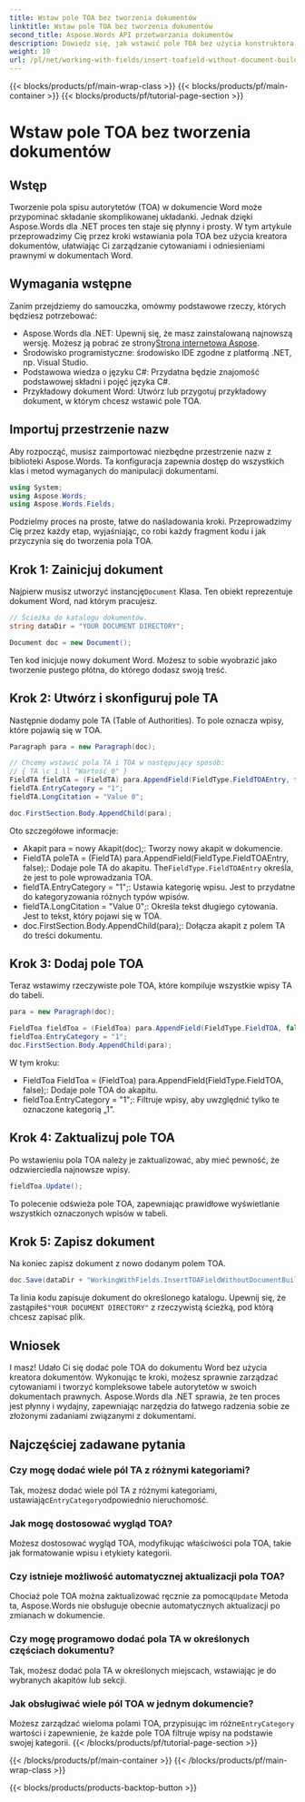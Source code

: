 ```yaml
---
title: Wstaw pole TOA bez tworzenia dokumentów
linktitle: Wstaw pole TOA bez tworzenia dokumentów
second_title: Aspose.Words API przetwarzania dokumentów
description: Dowiedz się, jak wstawić pole TOA bez użycia konstruktora dokumentów w Aspose.Words dla .NET. Postępuj zgodnie z naszym przewodnikiem krok po kroku, aby skutecznie zarządzać cytatami prawnymi.
weight: 10
url: /pl/net/working-with-fields/insert-toafield-without-document-builder/
---
```


{{< blocks/products/pf/main-wrap-class >}}
{{< blocks/products/pf/main-container >}}
{{< blocks/products/pf/tutorial-page-section >}}

# Wstaw pole TOA bez tworzenia dokumentów

## Wstęp

Tworzenie pola spisu autorytetów (TOA) w dokumencie Word może przypominać składanie skomplikowanej układanki. Jednak dzięki Aspose.Words dla .NET proces ten staje się płynny i prosty. W tym artykule przeprowadzimy Cię przez kroki wstawiania pola TOA bez użycia kreatora dokumentów, ułatwiając Ci zarządzanie cytowaniami i odniesieniami prawnymi w dokumentach Word.

## Wymagania wstępne

Zanim przejdziemy do samouczka, omówmy podstawowe rzeczy, których będziesz potrzebować:

-  Aspose.Words dla .NET: Upewnij się, że masz zainstalowaną najnowszą wersję. Możesz ją pobrać ze strony[Strona internetowa Aspose](https://releases.aspose.com/words/net/).
- Środowisko programistyczne: środowisko IDE zgodne z platformą .NET, np. Visual Studio.
- Podstawowa wiedza o języku C#: Przydatna będzie znajomość podstawowej składni i pojęć języka C#.
- Przykładowy dokument Word: Utwórz lub przygotuj przykładowy dokument, w którym chcesz wstawić pole TOA.

## Importuj przestrzenie nazw

Aby rozpocząć, musisz zaimportować niezbędne przestrzenie nazw z biblioteki Aspose.Words. Ta konfiguracja zapewnia dostęp do wszystkich klas i metod wymaganych do manipulacji dokumentami.

```csharp
using System;
using Aspose.Words;
using Aspose.Words.Fields;
```

Podzielmy proces na proste, łatwe do naśladowania kroki. Przeprowadzimy Cię przez każdy etap, wyjaśniając, co robi każdy fragment kodu i jak przyczynia się do tworzenia pola TOA.

## Krok 1: Zainicjuj dokument

 Najpierw musisz utworzyć instancję`Document` Klasa. Ten obiekt reprezentuje dokument Word, nad którym pracujesz.

```csharp
// Ścieżka do katalogu dokumentów.
string dataDir = "YOUR DOCUMENT DIRECTORY";

Document doc = new Document();
```

Ten kod inicjuje nowy dokument Word. Możesz to sobie wyobrazić jako tworzenie pustego płótna, do którego dodasz swoją treść.

## Krok 2: Utwórz i skonfiguruj pole TA

Następnie dodamy pole TA (Table of Authorities). To pole oznacza wpisy, które pojawią się w TOA.

```csharp
Paragraph para = new Paragraph(doc);

// Chcemy wstawić pola TA i TOA w następujący sposób:
// { TA \c 1 \l "Wartość 0" }
FieldTA fieldTA = (FieldTA) para.AppendField(FieldType.FieldTOAEntry, false);
fieldTA.EntryCategory = "1";
fieldTA.LongCitation = "Value 0";

doc.FirstSection.Body.AppendChild(para);
```

Oto szczegółowe informacje:
- Akapit para = nowy Akapit(doc);: Tworzy nowy akapit w dokumencie.
-  FieldTA poleTA = (FieldTA) para.AppendField(FieldType.FieldTOAEntry, false);: Dodaje pole TA do akapitu. The`FieldType.FieldTOAEntry` określa, że jest to pole wprowadzania TOA.
- fieldTA.EntryCategory = "1";: Ustawia kategorię wpisu. Jest to przydatne do kategoryzowania różnych typów wpisów.
- fieldTA.LongCitation = "Value 0";: Określa tekst długiego cytowania. Jest to tekst, który pojawi się w TOA.
- doc.FirstSection.Body.AppendChild(para);: Dołącza akapit z polem TA do treści dokumentu.

## Krok 3: Dodaj pole TOA

Teraz wstawimy rzeczywiste pole TOA, które kompiluje wszystkie wpisy TA do tabeli.

```csharp
para = new Paragraph(doc);

FieldToa fieldToa = (FieldToa) para.AppendField(FieldType.FieldTOA, false);
fieldToa.EntryCategory = "1";
doc.FirstSection.Body.AppendChild(para);
```

W tym kroku:
- FieldToa FieldToa = (FieldToa) para.AppendField(FieldType.FieldTOA, false);: Dodaje pole TOA do akapitu.
- fieldToa.EntryCategory = "1";: Filtruje wpisy, aby uwzględnić tylko te oznaczone kategorią „1”.

## Krok 4: Zaktualizuj pole TOA

Po wstawieniu pola TOA należy je zaktualizować, aby mieć pewność, że odzwierciedla najnowsze wpisy.

```csharp
fieldToa.Update();
```

To polecenie odświeża pole TOA, zapewniając prawidłowe wyświetlanie wszystkich oznaczonych wpisów w tabeli.

## Krok 5: Zapisz dokument

Na koniec zapisz dokument z nowo dodanym polem TOA.

```csharp
doc.Save(dataDir + "WorkingWithFields.InsertTOAFieldWithoutDocumentBuilder.docx");
```

 Ta linia kodu zapisuje dokument do określonego katalogu. Upewnij się, że zastąpiłeś`"YOUR DOCUMENT DIRECTORY"` z rzeczywistą ścieżką, pod którą chcesz zapisać plik.

## Wniosek

I masz! Udało Ci się dodać pole TOA do dokumentu Word bez użycia kreatora dokumentów. Wykonując te kroki, możesz sprawnie zarządzać cytowaniami i tworzyć kompleksowe tabele autorytetów w swoich dokumentach prawnych. Aspose.Words dla .NET sprawia, że ten proces jest płynny i wydajny, zapewniając narzędzia do łatwego radzenia sobie ze złożonymi zadaniami związanymi z dokumentami.

## Najczęściej zadawane pytania

### Czy mogę dodać wiele pól TA z różnymi kategoriami?
 Tak, możesz dodać wiele pól TA z różnymi kategoriami, ustawiając`EntryCategory`odpowiednio nieruchomość.

### Jak mogę dostosować wygląd TOA?
Możesz dostosować wygląd TOA, modyfikując właściwości pola TOA, takie jak formatowanie wpisu i etykiety kategorii.

### Czy istnieje możliwość automatycznej aktualizacji pola TOA?
 Chociaż pole TOA można zaktualizować ręcznie za pomocą`Update` Metoda ta, Aspose.Words nie obsługuje obecnie automatycznych aktualizacji po zmianach w dokumencie.

### Czy mogę programowo dodać pola TA w określonych częściach dokumentu?
Tak, możesz dodać pola TA w określonych miejscach, wstawiając je do wybranych akapitów lub sekcji.

### Jak obsługiwać wiele pól TOA w jednym dokumencie?
 Możesz zarządzać wieloma polami TOA, przypisując im różne`EntryCategory` wartości i zapewnienie, że każde pole TOA filtruje wpisy na podstawie swojej kategorii.
{{< /blocks/products/pf/tutorial-page-section >}}

{{< /blocks/products/pf/main-container >}}
{{< /blocks/products/pf/main-wrap-class >}}

{{< blocks/products/products-backtop-button >}}

